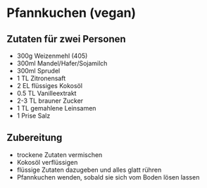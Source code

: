 # Pfannkuchen (vegan)

## Zutaten für zwei Personen
- 300g Weizenmehl (405)
- 300ml Mandel/Hafer/Sojamilch
- 300ml Sprudel
- 1 TL Zitronensaft
- 2 EL flüssiges Kokosöl
- 0.5 TL Vanilleextrakt
- 2-3 TL brauner Zucker
- 1 TL gemahlene Leinsamen
- 1 Prise Salz

## Zubereitung
- trockene Zutaten vermischen
- Kokosöl verflüssigen
- flüssige Zutaten dazugeben und alles glatt rühren
- Pfannkuchen wenden, sobald sie sich vom Boden lösen lassen
